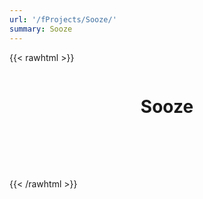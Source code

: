 ```yaml
---
url: '/fProjects/Sooze/'
summary: Sooze
---
```


{{< rawhtml >}}
<div style="display: flex; justify-content: center; align-items: center; margin-bottom: 80px;">
	<h1>Sooze</h1>
</div>
{{< /rawhtml >}}

